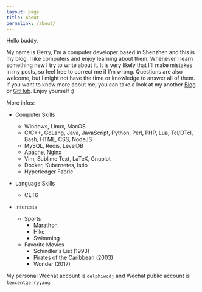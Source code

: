 ```yaml
---
layout: page
title: About
permalink: /about/
---
```


Hello buddy,

My name is Gerry, I'm a computer developer based in Shenzhen and this is my blog. I like computers and enjoy learning about them. Whenever I learn something new I try to write about it. It is very likely that I’ll make mistakes in my posts, so feel free to correct me if I’m wrong. Questions are also welcome, but I might not have the time or knowledge to answer all of them. If you want to know more about me, you can take a look at my another [Blog] or [GitHub]. Enjoy yourself :)

More infos:

* Computer Skills
	- Windows, Linux, MacOS
	- C/C++, GoLang, Java, JavaScript, Python, Perl, PHP, Lua, Tcl/OTcl, Bash, HTML, CSS, NodeJS
	- MySQL, Redis, LevelDB
	- Apache, Nginx
	- Vim, Sublime Text, LaTeX, Gnuplot
	- Docker, Kubernetes, Istio
	- Hyperledger Fabric

* Language Skills
	- CET6

* Interests
	- Sports
		+ Marathon
		+ Hike
		+ Swimming
	- Favorite Movies
		+ Schindler's List (1993)
		+ Pirates of the Caribbean (2003)
		+ Wonder (2017)

My personal Wechat account is `delphiwcdj` and Wechat public account is `tencentgerryyang`. 

[Blog]: http://blog.gerryyang.com
[GitHub]: https://github.com/gerryyang




